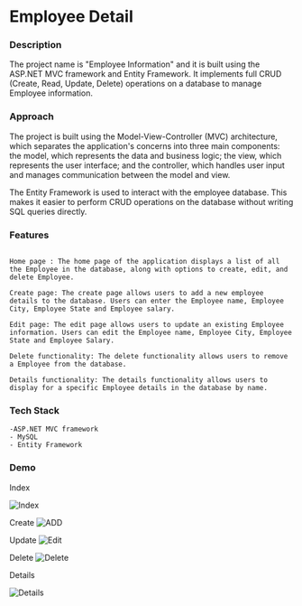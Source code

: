 # Employee Detail

### **Description**

The project name is "Employee Information" and it is built using the ASP.NET MVC framework and Entity Framework. It implements full CRUD (Create, Read, Update, Delete) operations on a database to manage Employee information.


### **Approach**

The project is built using the Model-View-Controller (MVC) architecture, which separates the application's concerns into three main components: the model, which represents the data and business logic; the view, which represents the user interface; and the controller, which handles user input and manages communication between the model and view.

The Entity Framework is used to interact with the employee database. This makes it easier to perform CRUD operations on the database without writing SQL queries directly.	


### **Features**
```

Home page : The home page of the application displays a list of all the Employee in the database, along with options to create, edit, and delete Employee.

Create page: The create page allows users to add a new employee details to the database. Users can enter the Employee name, Employee City, Employee State and Employee salary.

Edit page: The edit page allows users to update an existing Employee information. Users can edit the Employee name, Employee City, Employee State and Employee Salary.

Delete functionality: The delete functionality allows users to remove a Employee from the database.

Details functionality: The details functionality allows users to display for a specific Employee details in the database by name.

```
### **Tech Stack**
```
-ASP.NET MVC framework
- MySQL
- Entity Framework
```

### **Demo**

Index

![Index](https://user-images.githubusercontent.com/114834634/220893954-b7a757a4-63f9-43a6-a7d4-322155c220c7.jpeg)


Create
![ADD](https://user-images.githubusercontent.com/114834634/220894022-a76d31ee-73b7-4c0c-a9a0-42dadfcb7f95.jpeg)


Update
![Edit](https://user-images.githubusercontent.com/114834634/220894069-bb7fc76c-f079-4985-8552-0f2cda86c5eb.jpeg)



Delete
![Delete](https://user-images.githubusercontent.com/114834634/220894095-b5365bae-85c8-4ee0-8ab6-1c1ff5a2dff0.jpeg)


Details

![Details](https://user-images.githubusercontent.com/114834634/220893887-706bef35-e003-44b3-8fd1-0af3ee745d40.jpeg)




